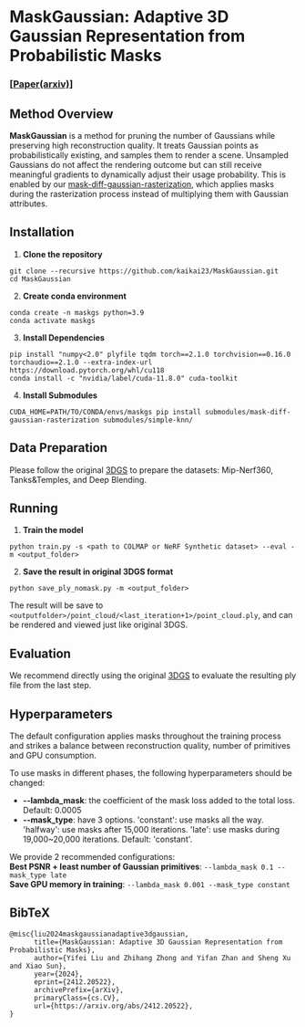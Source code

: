 # MaskGaussian: Adaptive 3D Gaussian Representation from Probabilistic Masks

### [[Paper(arxiv)](https://arxiv.org/abs/2412.20522)]

## Method Overview
**MaskGaussian** is a method for pruning the number of Gaussians while preserving high reconstruction quality. It treats Gaussian points as probabilistically existing, and samples them to render a scene. Unsampled Gaussians do not affect the rendering outcome but can still receive meaningful gradients to dynamically adjust their usage probability. This is enabled by our [mask-diff-gaussian-rasterization](https://github.com/kaikai23/mask-diff-gaussian-rasterization), which applies masks during the rasterization process instead of multiplying them with Gaussian attributes.

## Installation
1. **Clone the repository**
```
git clone --recursive https://github.com/kaikai23/MaskGaussian.git
cd MaskGaussian
```
2. **Create conda environment**
```
conda create -n maskgs python=3.9
conda activate maskgs
```
3. **Install Dependencies**
```
pip install "numpy<2.0" plyfile tqdm torch==2.1.0 torchvision==0.16.0 torchaudio==2.1.0 --extra-index-url https://download.pytorch.org/whl/cu118
conda install -c "nvidia/label/cuda-11.8.0" cuda-toolkit
```
4. **Install Submodules**
```
CUDA_HOME=PATH/TO/CONDA/envs/maskgs pip install submodules/mask-diff-gaussian-rasterization submodules/simple-knn/
```

## Data Preparation
Please follow the original [3DGS](https://github.com/graphdeco-inria/gaussian-splatting) to prepare the datasets: Mip-Nerf360, Tanks&Temples, and Deep Blending.

## Running
1. **Train the model**
```
python train.py -s <path to COLMAP or NeRF Synthetic dataset> --eval -m <output_folder>
```
2. **Save the result in original 3DGS format**
```
python save_ply_nomask.py -m <output_folder>
```
The result will be save to `<outputfolder>/point_cloud/<last_iteration+1>/point_cloud.ply`, and can be rendered and viewed just like original 3DGS.

## Evaluation
We recommend directly using the original [3DGS](https://github.com/graphdeco-inria/gaussian-splatting) to evaluate the resulting ply file from the last step.

## Hyperparameters
The default configuration applies masks throughout the training process and strikes a balance between reconstruction quality, number of primitives and GPU consumption. 

To use masks in different phases, the following hyperparameters should be changed:

 - **--lambda_mask**: the coefficient of the mask loss added to the total loss. Default: 0.0005
 - **--mask_type**: have 3 options. 'constant': use masks all the way. 'halfway': use masks after 15,000 iterations. 'late': use masks during 19,000~20,000 iterations. Default: 'constant'.

We provide 2 recommended configurations:<br/>
**Best PSNR + least number of Gaussian primitives**: `--lambda_mask 0.1 --mask_type late` <br/>
**Save GPU memory in training**: `--lambda_mask 0.001 --mask_type constant`


<section class="section" id="BibTeX">
  <div class="container is-max-desktop content">
    <h2 class="title">BibTeX</h2>
    <pre><code>@misc{liu2024maskgaussianadaptive3dgaussian,
      title={MaskGaussian: Adaptive 3D Gaussian Representation from Probabilistic Masks}, 
      author={Yifei Liu and Zhihang Zhong and Yifan Zhan and Sheng Xu and Xiao Sun},
      year={2024},
      eprint={2412.20522},
      archivePrefix={arXiv},
      primaryClass={cs.CV},
      url={https://arxiv.org/abs/2412.20522}, 
}</code></pre>
  </div>
</section>
